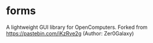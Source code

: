 # forms
A lightweight GUI library for OpenComputers.
Forked from https://pastebin.com/iKzRve2g (Author: Zer0Galaxy)